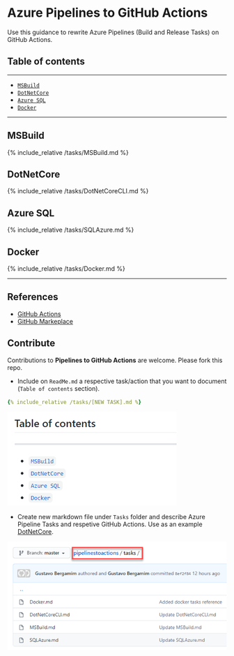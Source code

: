 # Azure Pipelines to GitHub Actions

Use this guidance to rewrite Azure Pipelines (Build and Release Tasks) on GitHub Actions.


## Table of contents
---
<!--ts-->
   * [`MSBuild`](#MSBuild)
   * [`DotNetCore`](#DotNetCore)
   * [`Azure SQL`](#azure-sql)
   * [`Docker`](#docker)
<!--te-->

---


## MSBuild
{% include_relative /tasks/MSBuild.md %}

## DotNetCore
{% include_relative /tasks/DotNetCoreCLI.md %}

## Azure SQL
{% include_relative /tasks/SQLAzure.md %}

## Docker
{% include_relative /tasks/Docker.md %}

---


## References

- [GitHub Actions](https://github.com/features/actions)
- [GitHub Markeplace](https://github.com/marketplace?type=actions)

## Contribute

Contributions to **Pipelines to GitHub Actions** are welcome. Please fork this repo.

- Include on `ReadMe.md` a respective task/action that you want to document (`Table of contents` section).
```yaml
{% include_relative /tasks/[NEW TASK].md %}
```

![Table of contents](images/table-of-contents.png)

- Create new markdown file under `Tasks` folder and describe Azure Pipeline Tasks and respetive GitHub Actions. Use as an example [DotNetCore](/tasks/DotNetCoreCLI.md).

![Include Tasks](images/include-tasks.png)
